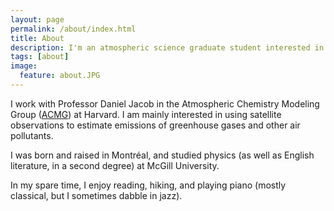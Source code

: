 ```yaml
---
layout: page
permalink: /about/index.html
title: About
description: I'm an atmospheric science graduate student interested in how satellites can be used to probe planetary atmospheres.
tags: [about]
image:
  feature: about.JPG
---
```


I work with Professor Daniel Jacob in the Atmospheric Chemistry Modeling Group ([ACMG](http://acmg.seas.harvard.edu/)) at Harvard. I am mainly interested in using satellite observations to estimate emissions of greenhouse gases and other air pollutants.

I was born and raised in Montr&#233;al, and studied physics (as well as English literature, in a second degree) at McGill University. 

In my spare time, I enjoy reading, hiking, and playing piano (mostly classical, but I sometimes dabble in jazz).
